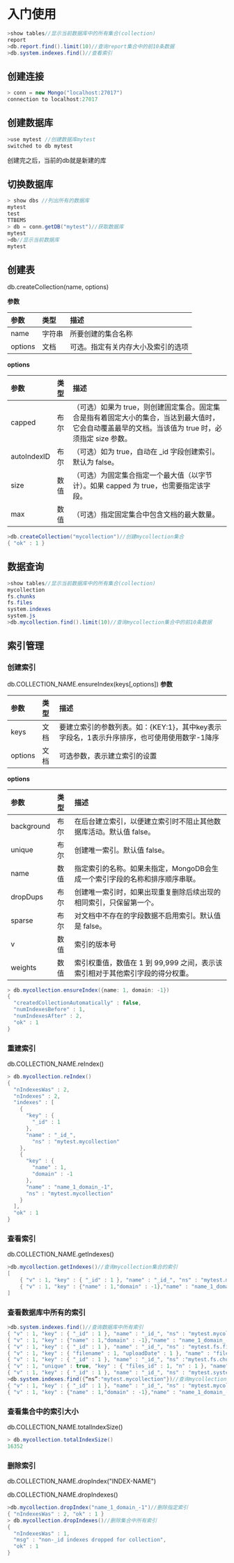 # 入门使用

```csharp
>show tables//显示当前数据库中的所有集合(collection)
report
>db.report.find().limit(10)//查询report集合中的前10条数据
>db.system.indexes.find()//查看索引
```

## 创建连接
```csharp
> conn = new Mongo("localhost:27017")
connection to localhost:27017
```
## 创建数据库

```csharp
>use mytest //创建数据库mytest
switched to db mytest
```
创建完之后，当前的db就是新建的库
## 切换数据库
```csharp
> show dbs //列出所有的数据库
mytest
test
TTBEMS
> db = conn.getDB("mytest")//获取数据库
mytest
>db//显示当前数据库
mytest
```

## 创建表
 db.createCollection(name, options)

 **参数**
 
|参数	|类型	|描述|
|:---|:---|:---|
|name|字符串|所要创建的集合名称
|options	|文档	|可选。指定有关内存大小及索引的选项

**options**

|参数	|类型	|描述|
|:---|:---|:---|
|capped	|布尔	|（可选）如果为 true，则创建固定集合。固定集合是指有着固定大小的集合，当达到最大值时，它会自动覆盖最早的文档。当该值为 true 时，必须指定 size 参数。|
|autoIndexID	|布尔	|（可选）如为 true，自动在 _id 字段创建索引。默认为 false。|
|size	|数值	|（可选）为固定集合指定一个最大值（以字节计）。如果 capped 为 true，也需要指定该字段。|
|max	|数值	|（可选）指定固定集合中包含文档的最大数量。|

```csharp
>db.createCollection("mycollection")//创建mycollection集合
{ "ok" : 1 }
```

## 数据查询
```csharp
>show tables//显示当前数据库中的所有集合(collection)
mycollection
fs.chunks
fs.files
system.indexes
system.js
>db.mycollection.find().limit(10)//查询mycollection集合中的前10条数据
```

## 索引管理
### 创建索引
db.COLLECTION_NAME.ensureIndex(keys[,options])
 **参数**
 
|参数	|类型	|描述|
|:---|:---|:---|
|keys|文档|要建立索引的参数列表。如：{KEY:1}，其中key表示字段名，1表示升序排序，也可使用使用数字-1降序
|options	|文档	|可选参数，表示建立索引的设置

**options**

|参数	|类型	|描述|
|:---|:---|:---|
|background	|布尔	|在后台建立索引，以便建立索引时不阻止其他数据库活动。默认值 false。|
|unique	|布尔	|创建唯一索引。默认值 false。|
|name	|数值	|指定索引的名称。如果未指定，MongoDB会生成一个索引字段的名称和排序顺序串联。|
|dropDups|布尔|创建唯一索引时，如果出现重复删除后续出现的相同索引，只保留第一个。|
|sparse|布尔|对文档中不存在的字段数据不启用索引。默认值是 false。|
|v|数值|索引的版本号|
|weights|数值|索引权重值，数值在 1 到 99,999 之间，表示该索引相对于其他索引字段的得分权重。|

```csharp
> db.mycollection.ensureIndex({name: 1, domain: -1})
{
  "createdCollectionAutomatically" : false,
  "numIndexesBefore" : 1,
  "numIndexesAfter" : 2,
  "ok" : 1
}
```

### 重建索引
db.COLLECTION_NAME.reIndex()
```csharp
> db.mycollection.reIndex()
{
  "nIndexesWas" : 2,
  "nIndexes" : 2,
  "indexes" : [
    {
	  "key" : {
		"_id" : 1
	  },
	  "name" : "_id_",
		"ns" : "mytest.mycollection"
	},
	{
	  "key" : {
		"name" : 1,
		"domain" : -1
	  },
	  "name" : "name_1_domain_-1",
	  "ns" : "mytest.mycollection"
	}
  ],
  "ok" : 1
}
```
### 查看索引
db.COLLECTION_NAME.getIndexes()
```csharp
>db.mycollection.getIndexes()//查询mycollection集合的索引
[
    { "v" : 1, "key" : { "_id" : 1 }, "name" : "_id_", "ns" : "mytest.mycollection" },
    { "v" : 1, "key" : {"name" : 1,"domain" : -1},"name" : "name_1_domain_-1","ns" : "mytest.mycollection"}
]
```

### 查看数据库中所有的索引
```csharp
>db.system.indexes.find()//查询数据库中所有索引
{ "v" : 1, "key" : { "_id" : 1 }, "name" : "_id_", "ns" : "mytest.mycollection" }
{ "v" : 1, "key" : {"name" : 1,"domain" : -1},"name" : "name_1_domain_-1","ns" : "mytest.mycollection"}
{ "v" : 1, "key" : { "_id" : 1 }, "name" : "_id_", "ns" : "mytest.fs.files" }
{ "v" : 1, "key" : { "filename" : 1, "uploadDate" : 1 }, "name" : "filename_1_uploadDate_1", "ns" : "mytest.fs.files" }
{ "v" : 1, "key" : { "_id" : 1 }, "name" : "_id_", "ns" :"mytest.fs.chunks" }
{ "v" : 1, "unique" : true, "key" : { "files_id" : 1, "n" : 1 }, "name" : "files_id_1_n_1", "ns" : "mytest.fs.chunks" }
{ "v" : 1, "key" : { "_id" : 1 }, "name" : "_id_", "ns" : "mytest.system.js" }
>db.system.indexes.find({“ns”:"mytest.mycollection"})//查询mycollection集合的索引
{ "v" : 1, "key" : { "_id" : 1 }, "name" : "_id_", "ns" : "mytest.mycollection" }
{ "v" : 1, "key" : {"name" : 1,"domain" : -1},"name" : "name_1_domain_-1","ns" : "mytest.mycollection"}
```

### 查看集合中的索引大小
db.COLLECTION_NAME.totalIndexSize()
```csharp
> db.mycollection.totalIndexSize()
16352
```
### 删除索引
db.COLLECTION_NAME.dropIndex("INDEX-NAME")

db.COLLECTION_NAME.dropIndexes()
```csharp
>db.mycollection.dropIndex("name_1_domain_-1")//删除指定索引
{ "nIndexesWas" : 2, "ok" : 1 }
> db.mycollection.dropIndexes()//删除集合中所有索引
{
  "nIndexesWas" : 1,
  "msg" : "non-_id indexes dropped for collection",
  "ok" : 1
}
```